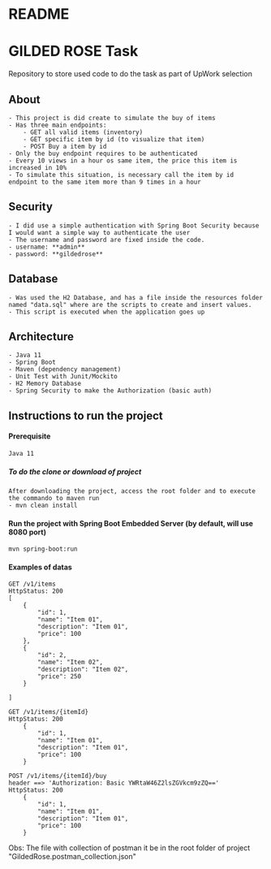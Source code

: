 # README #
# GILDED ROSE Task
Repository to store used code to do the task as part of UpWork selection

## About
```
- This project is did create to simulate the buy of items
- Has three main endpoints:
    - GET all valid items (inventory)
    - GET specific item by id (to visualize that item)
    - POST Buy a item by id
- Only the buy endpoint requires to be authenticated
- Every 10 views in a hour os same item, the price this item is increased in 10%
- To simulate this situation, is necessary call the item by id endpoint to the same item more than 9 times in a hour
```

## Security
```
- I did use a simple authentication with Spring Boot Security because I would want a simple way to authenticate the user
- The username and password are fixed inside the code.
- username: **admin**
- password: **gildedrose**
```

## Database
```
- Was used the H2 Database, and has a file inside the resources folder named "data.sql" where are the scripts to create and insert values.
- This script is executed when the application goes up
```

## Architecture

```
- Java 11
- Spring Boot
- Maven (dependency management)
- Unit Test with Junit/Mockito
- H2 Memory Database
- Spring Security to make the Authorization (basic auth)
```

## Instructions to run the project


#### Prerequisite
```
Java 11
```

##### To do the clone or download of project
```
After downloading the project, access the root folder and to execute the commando to maven run
- mvn clean install
```

#### Run the project with Spring Boot Embedded Server (by default, will use 8080 port)
```
mvn spring-boot:run
```

#### Examples of datas
```
GET /v1/items
HttpStatus: 200
[
    {
        "id": 1,
        "name": "Item 01",
        "description": "Item 01",
        "price": 100
    },
    {
        "id": 2,
        "name": "Item 02",
        "description": "Item 02",
        "price": 250
    }
    
]
```

```
GET /v1/items/{itemId}
HttpStatus: 200
    {
        "id": 1,
        "name": "Item 01",
        "description": "Item 01",
        "price": 100
    }
```

```
POST /v1/items/{itemId}/buy 
header ==> 'Authorization: Basic YWRtaW46Z2lsZGVkcm9zZQ=='
HttpStatus: 200
    {
        "id": 1,
        "name": "Item 01",
        "description": "Item 01",
        "price": 100
    }
```

Obs: The file with collection of postman it be in the root folder of project "GildedRose.postman_collection.json"